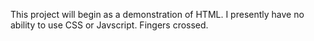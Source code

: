 This project will begin as a demonstration of HTML. I presently have no ability to use CSS or Javscript. Fingers crossed.